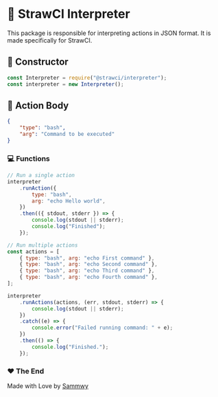 # 🍓 StrawCI Interpreter

This package is responsible for interpreting actions in JSON format. It is made specifically for StrawCI.

## 👷 Constructor

```javascript
const Interpreter = require("@strawci/interpreter");
const interpreter = new Interpreter();
```

## 📝 Action Body

```json
{
    "type": "bash",
    "arg": "Command to be executed"
}
```

### 💻 Functions

```javascript
// Run a single action
interpreter
    .runAction({
        type: "bash",
        arg: "echo Hello world",
    })
    .then(({ stdout, stderr }) => {
        console.log(stdout || stderr);
        console.log("Finished");
    });

// Run multiple actions
const actions = [
    { type: "bash", arg: "echo First command" },
    { type: "bash", arg: "echo Second command" },
    { type: "bash", arg: "echo Third command" },
    { type: "bash", arg: "echo Fourth command" },
];

interpreter
    .runActions(actions, (err, stdout, stderr) => {
        console.log(stdout || stderr);
    })
    .catch((e) => {
        console.error("Failed running command: " + e);
    })
    .then(() => {
        console.log("Finished.");
    });
```

### ❤️ The End

Made with Love by [Sammwy](https://twitter.com/sammwy)</a>

